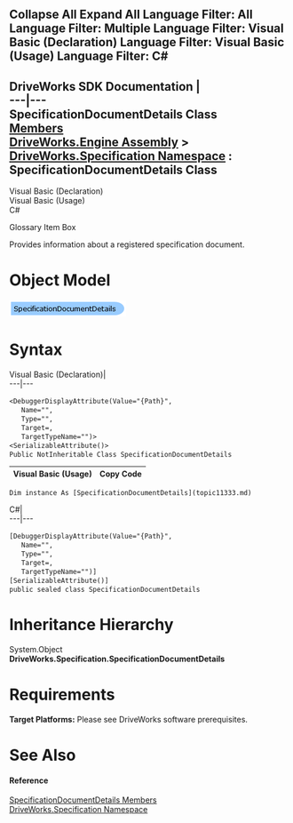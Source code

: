        

 Collapse All Expand All  Language Filter: All  Language Filter: Multiple  Language Filter: Visual Basic (Declaration) Language Filter: Visual Basic (Usage) Language Filter: C#  
---  
DriveWorks SDK Documentation  |   
---|---  
SpecificationDocumentDetails Class   
[Members](topic11334.md)   
[DriveWorks.Engine Assembly](topic2156.md) > [DriveWorks.Specification Namespace](topic10764.md) : SpecificationDocumentDetails Class  
---  
  
Visual Basic (Declaration)    
Visual Basic (Usage)    
C# 

Glossary Item Box

Provides information about a registered specification document. 

# Object Model

![](dotnetdiagramimages/image574.png)

# Syntax

Visual Basic (Declaration)|   
---|---  
      
    
    <DebuggerDisplayAttribute(Value="{Path}", 
       Name="", 
       Type="", 
       Target=, 
       TargetTypeName="")>
    <SerializableAttribute()>
    Public NotInheritable Class SpecificationDocumentDetails   
  
Visual Basic (Usage)| Copy Code  
---|---  
      
    
    Dim instance As [SpecificationDocumentDetails](topic11333.md)  
  
C#|   
---|---  
      
    
    [DebuggerDisplayAttribute(Value="{Path}", 
       Name="", 
       Type="", 
       Target=, 
       TargetTypeName="")]
    [SerializableAttribute()]
    public sealed class SpecificationDocumentDetails   
  
# Inheritance Hierarchy

System.Object  
**DriveWorks.Specification.SpecificationDocumentDetails**  


# Requirements

**Target Platforms:** Please see DriveWorks software prerequisites.

# See Also

#### Reference

[SpecificationDocumentDetails Members](topic11334.md)   
[DriveWorks.Specification Namespace](topic10764.md)


